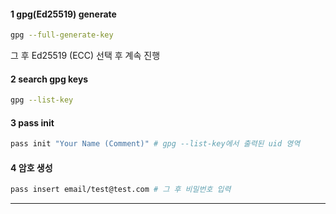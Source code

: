 
#### 1 gpg(Ed25519) generate

```bash
gpg --full-generate-key
```

그 후 Ed25519 (ECC) 선택 후 계속 진행


#### 2 search gpg keys

```bash
gpg --list-key
```


#### 3 pass init

```bash
pass init "Your Name (Comment)" # gpg --list-key에서 출력된 uid 영역
```



#### 4 암호 생성

```bash
pass insert email/test@test.com # 그 후 비밀번호 입력
```



---
